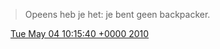 > Opeens heb je het: je bent geen backpacker\.

<img src="../../media/tweet.ico" width="12" /> [Tue May 04 10:15:40 +0000 2010](https://twitter.com/DromerDenker/status/13357463000)